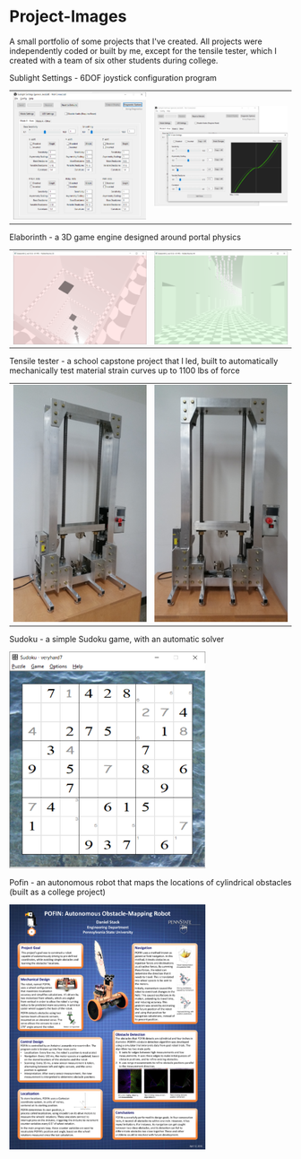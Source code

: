 # Project-Images

A small portfolio of some projects that I've created. All projects were independently coded or built by me, except for the tensile tester, which I created with a team of six other students during college.

Sublight Settings - 6DOF joystick configuration program

<table>
  <tr>
    <td><img src = "Sublight Settings A.png" width = 400></td>
    <td><img src = "Sublight Settings B.png" width = 400></td>
  </tr>
</table>

Elaborinth - a 3D game engine designed around portal physics

<table>
  <tr>
    <td><img src = "Elaborinth 2 A.png" width = 400></td>
    <td><img src = "Elaborinth 2 B.png" width = 400></td>
  </tr>
</table>

Tensile tester - a school capstone project that I led, built to automatically mechanically test material strain curves up to 1100 lbs of force

<table>
  <tr>
    <td><img src = "Tensile Tester A.jpg" width = 350></td>
    <td><img src = "Tensile Tester B.jpg" width = 350></td>
  </tr>
</table>

Sudoku - a simple Sudoku game, with an automatic solver

<img src = "Sudoku.png" width = 350>

Pofin - an autonomous robot that maps the locations of cylindrical obstacles (built as a college project)

<img src = "Pofin Mapping Robot.jpg" width = 350>

